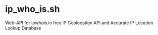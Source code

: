 # ip_who_is.sh
Web-API for ipwhois.io free IP Geolocation API and Accurate IP Location Lookup Database
